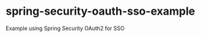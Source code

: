spring-security-oauth-sso-example
=================================

Example using Spring Security OAuth2 for SSO